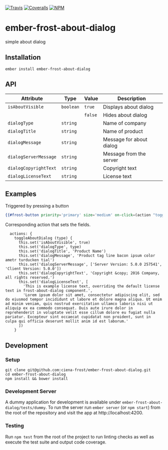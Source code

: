 [ci-img]: https://img.shields.io/travis/ciena-frost/ember-frost-about-dialog.svg "Travis CI Build Status"
[ci-url]: https://travis-ci.org/ciena-frost/ember-frost-about-dialog

[cov-img]: https://img.shields.io/coveralls/ciena-frost/ember-frost-about-dialog.svg "Coveralls Code Coverage"
[cov-url]: https://coveralls.io/github/ciena-frost/ember-frost-about-dialog

[npm-img]: https://img.shields.io/npm/v/ember-frost-about-dialog.svg "NPM Version"
[npm-url]: https://www.npmjs.com/package/ember-frost-about-dialog

[![Travis][ci-img]][ci-url] [![Coveralls][cov-img]][cov-url] [![NPM][npm-img]][npm-url]

# ember-frost-about-dialog
simple about dialog






## Installation
```
ember install ember-frost-about-dialog
```

## API
| Attribute | Type | Value | Description |
| --------- | ---- | ----- | ----------- |
| `isAboutVisible` | `boolean` | `true` | Displays about dialog |
|  |  | `false` | Hides about dialog |
| `dialogType` | `string`|  | Name of company |
| `dialogTitle` | `string`|  | Name of product |
| `dialogMessage` | `string`|  | Message for about dialog |
| `dialogServerMessage` | `string`|  | Message from the server |
| `dialogCopyrightText` | `string`|  | Copyright text |
| `dialogLicenseText` | `string`|  | License text |



## Examples
Triggered by pressing a button
```handlebars
{{#frost-button priority='primary' size='medium' on-click=(action "toggleAboutDialog" 'company')}}Company{{/frost-button}}
```

Corresponding action that sets the fields.
```
  actions: {
    toggleAboutDialog (type) {
      this.set('isAboutVisible', true)
      this.set('dialogType', type)
      this.set('dialogTitle', 'Product Name')
      this.set('dialogMessage', 'Product tag line bacon ipsum color ametr turducken tial')
      this.set('dialogServerMessage', ['Server Version: 5.0.0 257541', 'Client Version: 5.0.0'])
      this.set('dialogCopyrightText', 'Copyright &copy; 2016 Company, all rights reserved.')
      this.set('dialogLicenseText', [
        'This is example license text, overriding the default license text in frost-about-dialog component.',
        'Lorem ipsum dolor sit amet, consectetur adipiscing elit, sed do eiusmod tempor incididunt ut labore et dolore magna aliqua. Ut enim ad minim veniam, quis nostrud exercitation ullamco laboris nisi ut aliquip ex ea commodo consequat. Duis aute irure dolor in reprehenderit in voluptate velit esse cillum dolore eu fugiat nulla pariatur. Excepteur sint occaecat cupidatat non proident, sunt in culpa qui officia deserunt mollit anim id est laborum.'
      ])
    }
```    

## Development
### Setup
```
git clone git@github.com:ciena-frost/ember-frost-about-dialog.git
cd ember-frost-about-dialog
npm install && bower install
```

### Development Server
A dummy application for development is available under `ember-frost-about-dialog/tests/dummy`.
To run the server run `ember server` (or `npm start`) from the root of the repository and
visit the app at http://localhost:4200.

### Testing
Run `npm test` from the root of the project to run linting checks as well as execute the test suite
and output code coverage.
